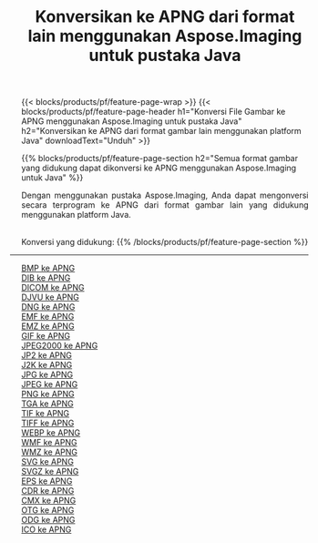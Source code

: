 ﻿---
title: Konversikan ke APNG dari format lain menggunakan Aspose.Imaging untuk pustaka Java 
weight: 3920
url: /id/java/conversion/to/apng 
lang: id
langdirlevel: 2
locales: zh-hans,ja,it,ru,de,es,fr,nl,id,lt,pl,pt,vi,tr,ko,zh-hant,ar,hi,th,sv,cs,uk,he
description: Menggunakan Aspose.Imaging Anda dapat mengonversi ke APNG dari format lain menggunakan Java
---

{{< blocks/products/pf/feature-page-wrap >}}
{{< blocks/products/pf/feature-page-header h1="Konversi File Gambar ke APNG menggunakan Aspose.Imaging untuk pustaka Java" h2="Konversikan ke APNG dari format gambar lain menggunakan platform Java" downloadText="Unduh" >}}


{{% blocks/products/pf/feature-page-section  h2="Semua format gambar yang didukung dapat dikonversi ke APNG menggunakan Aspose.Imaging untuk Java" %}}
<p align=justify>Dengan menggunakan pustaka Aspose.Imaging, Anda dapat mengonversi secara terprogram ke APNG dari format gambar lain yang didukung menggunakan platform Java.</p>
<br/>
Konversi yang didukung:
{{% /blocks/products/pf/feature-page-section %}}
<div class="container-fluid productfamilypage bg-gray">
    <div class="convertypes bg-gray agp-content section">
        <div class="container">
		<hr style="margin-left:-20px;"/>
		<div class="row other-converters">
		    <div class='col-md-2 other-converter remove-lp remove-rp'><a href="/imaging/id/java/conversion/bmp-to-apng" >BMP ke APNG</a></div>
<div class='col-md-2 other-converter remove-lp remove-rp'><a href="/imaging/id/java/conversion/dib-to-apng" >DIB ke APNG</a></div>
<div class='col-md-2 other-converter remove-lp remove-rp'><a href="/imaging/id/java/conversion/dicom-to-apng" >DICOM ke APNG</a></div>
<div class='col-md-2 other-converter remove-lp remove-rp'><a href="/imaging/id/java/conversion/djvu-to-apng" >DJVU ke APNG</a></div>
<div class='col-md-2 other-converter remove-lp remove-rp'><a href="/imaging/id/java/conversion/dng-to-apng" >DNG ke APNG</a></div>
<div class='col-md-2 other-converter remove-lp remove-rp'><a href="/imaging/id/java/conversion/emf-to-apng" >EMF ke APNG</a></div>
<div class='col-md-2 other-converter remove-lp remove-rp'><a href="/imaging/id/java/conversion/emz-to-apng" >EMZ ke APNG</a></div>
<div class='col-md-2 other-converter remove-lp remove-rp'><a href="/imaging/id/java/conversion/gif-to-apng" >GIF ke APNG</a></div>
<div class='col-md-2 other-converter remove-lp remove-rp'><a href="/imaging/id/java/conversion/jpeg2000-to-apng" >JPEG2000 ke APNG</a></div>
<div class='col-md-2 other-converter remove-lp remove-rp'><a href="/imaging/id/java/conversion/jp2-to-apng" >JP2 ke APNG</a></div>
<div class='col-md-2 other-converter remove-lp remove-rp'><a href="/imaging/id/java/conversion/j2k-to-apng" >J2K ke APNG</a></div>
<div class='col-md-2 other-converter remove-lp remove-rp'><a href="/imaging/id/java/conversion/jpg-to-apng" >JPG ke APNG</a></div>
<div class='col-md-2 other-converter remove-lp remove-rp'><a href="/imaging/id/java/conversion/jpeg-to-apng" >JPEG ke APNG</a></div>
<div class='col-md-2 other-converter remove-lp remove-rp'><a href="/imaging/id/java/conversion/png-to-apng" >PNG ke APNG</a></div>
<div class='col-md-2 other-converter remove-lp remove-rp'><a href="/imaging/id/java/conversion/tga-to-apng" >TGA ke APNG</a></div>
<div class='col-md-2 other-converter remove-lp remove-rp'><a href="/imaging/id/java/conversion/tif-to-apng" >TIF ke APNG</a></div>
<div class='col-md-2 other-converter remove-lp remove-rp'><a href="/imaging/id/java/conversion/tiff-to-apng" >TIFF ke APNG</a></div>
<div class='col-md-2 other-converter remove-lp remove-rp'><a href="/imaging/id/java/conversion/webp-to-apng" >WEBP ke APNG</a></div>
<div class='col-md-2 other-converter remove-lp remove-rp'><a href="/imaging/id/java/conversion/wmf-to-apng" >WMF ke APNG</a></div>
<div class='col-md-2 other-converter remove-lp remove-rp'><a href="/imaging/id/java/conversion/wmz-to-apng" >WMZ ke APNG</a></div>
<div class='col-md-2 other-converter remove-lp remove-rp'><a href="/imaging/id/java/conversion/svg-to-apng" >SVG ke APNG</a></div>
<div class='col-md-2 other-converter remove-lp remove-rp'><a href="/imaging/id/java/conversion/svgz-to-apng" >SVGZ ke APNG</a></div>
<div class='col-md-2 other-converter remove-lp remove-rp'><a href="/imaging/id/java/conversion/eps-to-apng" >EPS ke APNG</a></div>
<div class='col-md-2 other-converter remove-lp remove-rp'><a href="/imaging/id/java/conversion/cdr-to-apng" >CDR ke APNG</a></div>
<div class='col-md-2 other-converter remove-lp remove-rp'><a href="/imaging/id/java/conversion/cmx-to-apng" >CMX ke APNG</a></div>
<div class='col-md-2 other-converter remove-lp remove-rp'><a href="/imaging/id/java/conversion/otg-to-apng" >OTG ke APNG</a></div>
<div class='col-md-2 other-converter remove-lp remove-rp'><a href="/imaging/id/java/conversion/odg-to-apng" >ODG ke APNG</a></div>
<div class='col-md-2 other-converter remove-lp remove-rp'><a href="/imaging/id/java/conversion/ico-to-apng" >ICO ke APNG</a></div>
                </div>
        </div>
    </div>
</div>
<br/>

